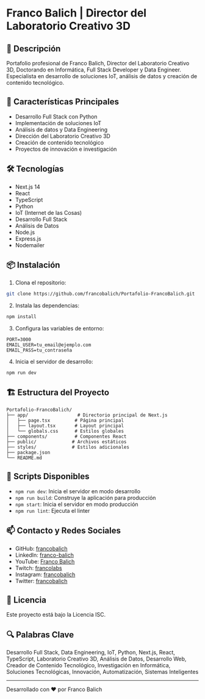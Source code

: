 # Franco Balich | Director del Laboratorio Creativo 3D

## 🎯 Descripción
Portafolio profesional de Franco Balich, Director del Laboratorio Creativo 3D, Doctorando en Informática, Full Stack Developer y Data Engineer. Especialista en desarrollo de soluciones IoT, análisis de datos y creación de contenido tecnológico.

## 🚀 Características Principales
- Desarrollo Full Stack con Python
- Implementación de soluciones IoT
- Análisis de datos y Data Engineering
- Dirección del Laboratorio Creativo 3D
- Creación de contenido tecnológico
- Proyectos de innovación e investigación

## 🛠️ Tecnologías
- Next.js 14
- React
- TypeScript
- Python
- IoT (Internet de las Cosas)
- Desarrollo Full Stack
- Análisis de Datos
- Node.js
- Express.js
- Nodemailer

## 📦 Instalación

1. Clona el repositorio:
```bash
git clone https://github.com/francobalich/Portafolio-FrancoBalich.git
```

2. Instala las dependencias:
```bash
npm install
```

3. Configura las variables de entorno:
```env
PORT=3000
EMAIL_USER=tu_email@ejemplo.com
EMAIL_PASS=tu_contraseña
```

4. Inicia el servidor de desarrollo:
```bash
npm run dev
```

## 🏗️ Estructura del Proyecto
```
Portafolio-FrancoBalich/
├── app/                  # Directorio principal de Next.js
│   ├── page.tsx         # Página principal
│   ├── layout.tsx       # Layout principal
│   └── globals.css      # Estilos globales
├── components/          # Componentes React
├── public/             # Archivos estáticos
├── styles/             # Estilos adicionales
├── package.json
└── README.md
```

## 🚀 Scripts Disponibles
- `npm run dev`: Inicia el servidor en modo desarrollo
- `npm run build`: Construye la aplicación para producción
- `npm start`: Inicia el servidor en modo producción
- `npm run lint`: Ejecuta el linter

## 📫 Contacto y Redes Sociales
- GitHub: [francobalich](https://github.com/francobalich)
- LinkedIn: [franco-balich](https://www.linkedin.com/in/franco-balich/)
- YouTube: [Franco Balich](https://www.youtube.com/c/FrancoBalich)
- Twitch: [francolabs](https://www.twitch.tv/francolabs)
- Instagram: [francobalich](https://www.instagram.com/francobalich/)
- Twitter: [francobalich](https://twitter.com/francobalich)

## 📄 Licencia
Este proyecto está bajo la Licencia ISC.

## 🔍 Palabras Clave
Desarrollo Full Stack, Data Engineering, IoT, Python, Next.js, React, TypeScript, Laboratorio Creativo 3D, Análisis de Datos, Desarrollo Web, Creador de Contenido Tecnológico, Investigación en Informática, Soluciones Tecnológicas, Innovación, Automatización, Sistemas Inteligentes

---
Desarrollado con ❤️ por Franco Balich
